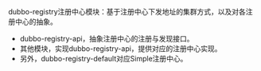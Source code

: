 dubbo-registry注册中心模块：基于注册中心下发地址的集群方式，以及对各注册中心的抽象。

- dubbo-registry-api，抽象注册中心的注册与发现接口。
- 其他模块，实现dubbo-registry-api，提供对应的注册中心实现。
- 另外，dubbo-registry-default对应Simple注册中心。
